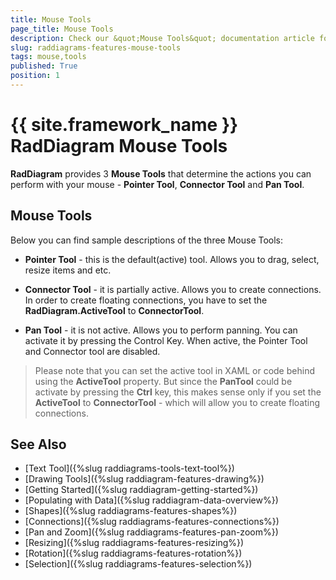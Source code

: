 ```yaml
---
title: Mouse Tools
page_title: Mouse Tools
description: Check our &quot;Mouse Tools&quot; documentation article for the RadDiagram {{ site.framework_name }} control.
slug: raddiagrams-features-mouse-tools
tags: mouse,tools
published: True
position: 1
---
```


# {{ site.framework_name }} RadDiagram Mouse Tools

__RadDiagram__ provides 3 __Mouse Tools__ that determine the actions you can perform with your mouse - __Pointer Tool__, __Connector Tool__ and __Pan Tool__.	  

## Mouse Tools

Below you can find sample descriptions of the three Mouse Tools:

* __Pointer Tool__ - this is the default(active) tool. Allows you to drag, select, resize items and etc.			

* __Connector Tool__ - it is partially active. Allows you to create connections. In order to create floating connections, you have to set the __RadDiagram.ActiveTool__ to __ConnectorTool__.			

* __Pan Tool__ - it is not active. Allows you to perform panning. You can activate it by pressing the Control Key. When active, the Pointer Tool and Connector tool are disabled.			

>Please note that you can set the active tool in XAML or code behind using the __ActiveTool__ property. But since the __PanTool__ could be activate by pressing the __Ctrl__ key, this makes sense only if you set the __ActiveTool__ to __ConnectorTool__ - which will allow you to create floating connections.		  

## See Also
 * [Text Tool]({%slug raddiagrams-tools-text-tool%})
 * [Drawing Tools]({%slug raddiagram-features-drawing%})
 * [Getting Started]({%slug raddiagram-getting-started%})
 * [Populating with Data]({%slug raddiagram-data-overview%})
 * [Shapes]({%slug raddiagrams-features-shapes%})
 * [Connections]({%slug raddiagrams-features-connections%})
 * [Pan and Zoom]({%slug raddiagrams-features-pan-zoom%})
 * [Resizing]({%slug raddiagrams-features-resizing%})
 * [Rotation]({%slug raddiagrams-features-rotation%})
 * [Selection]({%slug raddiagrams-features-selection%})